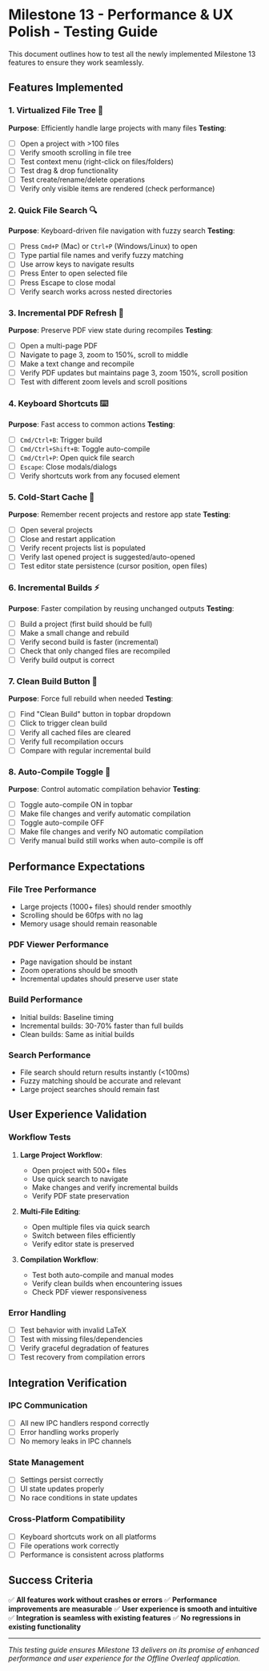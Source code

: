 # Milestone 13 - Performance & UX Polish - Testing Guide

This document outlines how to test all the newly implemented Milestone 13 features to ensure they work seamlessly.

## Features Implemented

### 1. Virtualized File Tree 🌳
**Purpose**: Efficiently handle large projects with many files
**Testing**:
- [ ] Open a project with >100 files
- [ ] Verify smooth scrolling in file tree
- [ ] Test context menu (right-click on files/folders)
- [ ] Test drag & drop functionality
- [ ] Test create/rename/delete operations
- [ ] Verify only visible items are rendered (check performance)

### 2. Quick File Search 🔍
**Purpose**: Keyboard-driven file navigation with fuzzy search
**Testing**:
- [ ] Press `Cmd+P` (Mac) or `Ctrl+P` (Windows/Linux) to open
- [ ] Type partial file names and verify fuzzy matching
- [ ] Use arrow keys to navigate results
- [ ] Press Enter to open selected file
- [ ] Press Escape to close modal
- [ ] Verify search works across nested directories

### 3. Incremental PDF Refresh 📄
**Purpose**: Preserve PDF view state during recompiles
**Testing**:
- [ ] Open a multi-page PDF
- [ ] Navigate to page 3, zoom to 150%, scroll to middle
- [ ] Make a text change and recompile
- [ ] Verify PDF updates but maintains page 3, zoom 150%, scroll position
- [ ] Test with different zoom levels and scroll positions

### 4. Keyboard Shortcuts ⌨️
**Purpose**: Fast access to common actions
**Testing**:
- [ ] `Cmd/Ctrl+B`: Trigger build
- [ ] `Cmd/Ctrl+Shift+B`: Toggle auto-compile
- [ ] `Cmd/Ctrl+P`: Open quick file search
- [ ] `Escape`: Close modals/dialogs
- [ ] Verify shortcuts work from any focused element

### 5. Cold-Start Cache 💾
**Purpose**: Remember recent projects and restore app state
**Testing**:
- [ ] Open several projects
- [ ] Close and restart application
- [ ] Verify recent projects list is populated
- [ ] Verify last opened project is suggested/auto-opened
- [ ] Test editor state persistence (cursor position, open files)

### 6. Incremental Builds ⚡
**Purpose**: Faster compilation by reusing unchanged outputs
**Testing**:
- [ ] Build a project (first build should be full)
- [ ] Make a small change and rebuild
- [ ] Verify second build is faster (incremental)
- [ ] Check that only changed files are recompiled
- [ ] Verify build output is correct

### 7. Clean Build Button 🧹
**Purpose**: Force full rebuild when needed
**Testing**:
- [ ] Find "Clean Build" button in topbar dropdown
- [ ] Click to trigger clean build
- [ ] Verify all cached files are cleared
- [ ] Verify full recompilation occurs
- [ ] Compare with regular incremental build

### 8. Auto-Compile Toggle 🔄
**Purpose**: Control automatic compilation behavior
**Testing**:
- [ ] Toggle auto-compile ON in topbar
- [ ] Make file changes and verify automatic compilation
- [ ] Toggle auto-compile OFF
- [ ] Make file changes and verify NO automatic compilation
- [ ] Verify manual build still works when auto-compile is off

## Performance Expectations

### File Tree Performance
- Large projects (1000+ files) should render smoothly
- Scrolling should be 60fps with no lag
- Memory usage should remain reasonable

### PDF Viewer Performance
- Page navigation should be instant
- Zoom operations should be smooth
- Incremental updates should preserve user state

### Build Performance
- Initial builds: Baseline timing
- Incremental builds: 30-70% faster than full builds
- Clean builds: Same as initial builds

### Search Performance
- File search should return results instantly (<100ms)
- Fuzzy matching should be accurate and relevant
- Large project searches should remain fast

## User Experience Validation

### Workflow Tests
1. **Large Project Workflow**:
   - Open project with 500+ files
   - Use quick search to navigate
   - Make changes and verify incremental builds
   - Verify PDF state preservation

2. **Multi-File Editing**:
   - Open multiple files via quick search
   - Switch between files efficiently
   - Verify editor state is preserved

3. **Compilation Workflow**:
   - Test both auto-compile and manual modes
   - Verify clean builds when encountering issues
   - Check PDF viewer responsiveness

### Error Handling
- [ ] Test behavior with invalid LaTeX
- [ ] Test with missing files/dependencies
- [ ] Verify graceful degradation of features
- [ ] Test recovery from compilation errors

## Integration Verification

### IPC Communication
- [ ] All new IPC handlers respond correctly
- [ ] Error handling works properly
- [ ] No memory leaks in IPC channels

### State Management
- [ ] Settings persist correctly
- [ ] UI state updates properly
- [ ] No race conditions in state updates

### Cross-Platform Compatibility
- [ ] Keyboard shortcuts work on all platforms
- [ ] File operations work correctly
- [ ] Performance is consistent across platforms

## Success Criteria

✅ **All features work without crashes or errors**
✅ **Performance improvements are measurable**
✅ **User experience is smooth and intuitive**
✅ **Integration is seamless with existing features**
✅ **No regressions in existing functionality**

---

*This testing guide ensures Milestone 13 delivers on its promise of enhanced performance and user experience for the Offline Overleaf application.*
